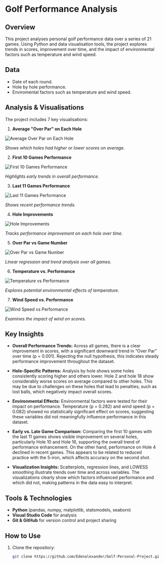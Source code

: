 # Golf Performance Analysis
## Overview
This project analyses personal golf performance data over a series of 21 games. Using Python and data visualisation tools, the project explores trends in scores, improvement over time, and the impact of environmental factors such as temperature and wind speed.

## Data 
- Date of each round.
- Hole by hole performance.
- Enviromental factors such as temperature and wind speed.

## Analysis & Visualisations
The project includes 7 key visualisations:
1. **Average "Over Par" on Each Hole**

![Average Over Par on Each Hole](Visuals/Avg_Over_Par_on_each_hole.png)

*Shows which holes had higher or lower scores on average.*

2. **First 10 Games Performance**

![First 10 Games Performance](Visuals/First_10_Games.png)

*Highlights early trends in overall performance.*

3. **Last 11 Games Performance**

![Last 11 Games Performance](Visuals/Last_11_Games.png)  

*Shows recent performance trends.*

4. **Hole Improvements**

![Hole Improvements](Visuals/Hole_Improvements.png)  

*Tracks performance improvement on each hole over time.*
  
5. **Over Par vs Game Number**

![Over Par vs Game Number](Visuals/Over_Par_vs_Game_Number.png) 

*Linear regression and trend analysis over all games.*
 
6. **Temperature vs. Performance**

![Temperature vs Performance](Visuals/Temp_vs_Performance.png) 

*Explores potential environmental effects of temperature.*
 
7. **Wind Speed vs. Performance**

![Wind Speed vs Performance](Visuals/Wind_Speed_vs_Performance.png)  

*Examines the impact of wind on scores.*

## Key Insights
- **Overall Performance Trends:** Across all games, there is a clear improvement in scores, with a significant downward trend in “Over Par” over time (p = 0.001). Rejecting the null hypothesis, this indicates steady performance improvement throughout the dataset.  

- **Hole-Specific Patterns:** Analysis by hole shows some holes consistently scoring higher and others lower. Hole 2 and hole 18 show considerably worse scores on average compared to other holes. This may be due to challenges on these holes that lead to penalties, such as lost balls, which negatively impact overall scores.

- **Environmental Effects:** Environmental factors were tested for their impact on performance. Temperature (p = 0.282) and wind speed (p = 0.082) showed no statistically significant effect on scores, suggesting these variables did not meaningfully influence performance in this dataset.  

- **Early vs. Late Game Comparison:** Comparing the first 10 games with the last 11 games shows visible improvement on several holes, particularly Hole 10 and Hole 16, supporting the overall trend of performance enhancement. On the other hand, performance on Hole 4 declined in recent games. This appears to be related to reduced practice with the 5-iron, which affects accuracy on the second shot.

- **Visualization Insights:** Scatterplots, regression lines, and LOWESS smoothing illustrate trends over time and across variables. The visualizations clearly show which factors influenced performance and which did not, making patterns in the data easy to interpret. 

## Tools & Technologies
- **Python** (pandas, numpy, matplotlib, statsmodels, seaborn)  
- **Visual Studio Code** for analysis  
- **Git & GitHub** for version control and project sharing

## How to Use
1. Clone the repository:  
   ```bash
   git clone https://github.com/Edenalexander/Golf-Personal-Project.git
